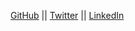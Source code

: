 [GitHub](https://github.com/dipu989) ||
[Twitter](https://twitter.com/Shantnu437) ||
[LinkedIn](https://www.linkedin.com/in/shantnu-kumar/)
